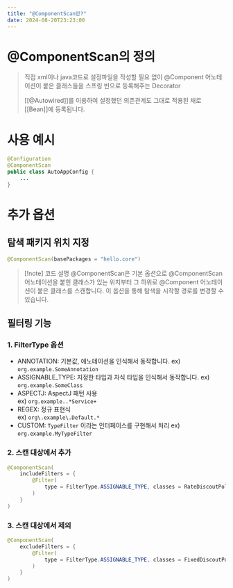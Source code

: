 ```yaml
---
title: "@ComponentScan란?"
date: 2024-08-20T23:23:00
---
```


# @ComponentScan의 정의

> 직접 xml이나 java코드로 설정파일을 작성할 필요 없이 @Component 어노테이션이 붙은 클래스들을 스프링 빈으로 등록해주는 Decorator
> 
> [[@Autowired]]를 이용하여 설정했던 의존관계도 그대로 적용된 채로 [[Bean]]에 등록됩니다.

# 사용 예시
```java
@Configuration
@ComponentScan
public class AutoAppConfig {
	...
}
```

# 추가 옵션
## 탐색 패키지 위치 지정
```java
@ComponentScan(basePackages = "hello.core")
```
>[!note] 코드 설명
>@ComponentScan은 기본 옵션으로 @ComponentScan 어노테이션을 붙힌 클래스가 있는 위치부터 그 하위로 @Component 어노테이션이 붙은 클래스를 스캔합니다.
>이 옵션을 통해 탐색을 시작할 경로를 변경할 수 있습니다.
## 필터링 기능
### 1. FilterType 옵션
- ANNOTATION: 기본값, 애노테이션을 인식해서 동작합니다. 
	ex) `org.example.SomeAnnotation`
- ASSIGNABLE_TYPE: 지정한 타입과 자식 타입을 인식해서 동작합니다. 
	ex) `org.example.SomeClass`
- ASPECTJ: AspectJ 패턴 사용  
	ex) `org.example..*Service+`
- REGEX: 정규 표현식  
	ex) `org\.example\.Default.*`
- CUSTOM: `TypeFilter` 이라는 인터페이스를 구현해서 처리 
	ex) `org.example.MyTypeFilter`
### 2. 스캔 대상에서 추가
```java
@ComponentScan(
	includeFilters = {
		@Filter(
			type = FilterType.ASSIGNABLE_TYPE, classes = RateDiscoutPolicy.class
		)
	}	
)
```
### 3. 스캔 대상에서 제외
```java
@ComponentScan(
	excludeFilters = {
		@Filter(
			type = FilterType.ASSIGNABLE_TYPE, classes = FixedDiscoutPolicy.class
		)
	}
)
```

